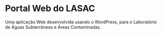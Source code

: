 # Portal Web do LASAC

Uma aplicação Web desenvolvida usando o WordPress, para o Laboratório de Águas Subterrâneas e Áreas Contaminadas.
